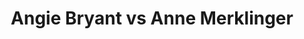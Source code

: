 ---
title: Angie Bryant vs Anne Merklinger
player1:
  name: Bryant, Angie
  percent: 74
  wins: 1
  losses: 1
player2:
  name: Merklinger, Anne
  percent: 74
  wins: 1
  losses: 1
games:
- player1:
    team: NS
    position: Second
    percent: 80
    win: 0
    loss: 1
  player2:
    team: 'ON'
    position: Fourth
    percent: 79
    win: 1
    loss: 0
  event: Hearts
  year: 1994
  draw: Round Robin(13)
  score: ON 10 - NS 8
- player1:
    team: NS
    position: Third
    percent: 69
    win: 1
    loss: 0
  player2:
    team: 'ON'
    position: Fourth
    percent: 69
    win: 0
    loss: 1
  event: Hearts
  year: 1998
  draw: Round Robin(4)
  score: NS 9 - ON 8
- player1:
    team: MAT
    position: Third
    percent: 92
    win: 0
    loss: 1
  player2:
    team: MER
    position: Fourth
    percent: 75
    win: 1
    loss: 0
  event: Trials (Women)
  year: 1997
  draw: Round Robin(1)
  score: MAT 3 - MER 7
---